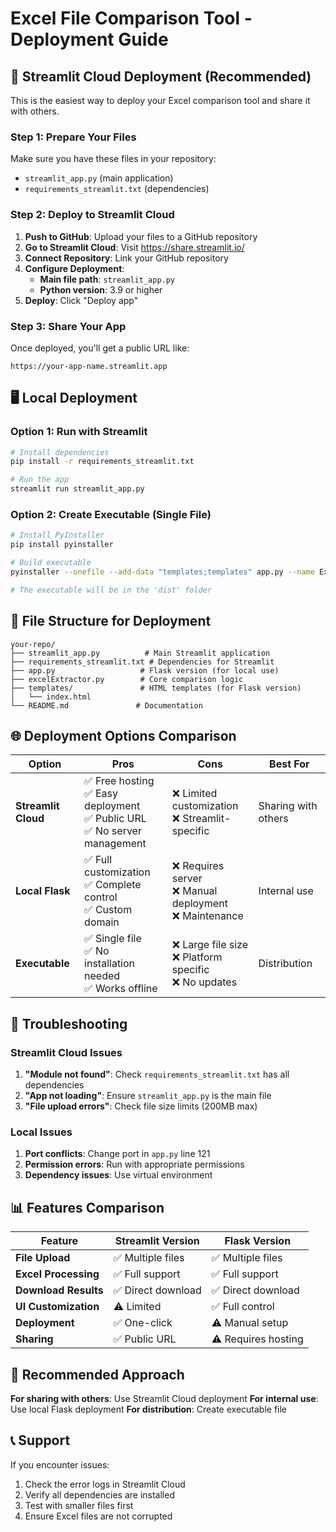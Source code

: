 # Excel File Comparison Tool - Deployment Guide

## 🚀 Streamlit Cloud Deployment (Recommended)

This is the easiest way to deploy your Excel comparison tool and share it with others.

### Step 1: Prepare Your Files
Make sure you have these files in your repository:
- `streamlit_app.py` (main application)
- `requirements_streamlit.txt` (dependencies)

### Step 2: Deploy to Streamlit Cloud
1. **Push to GitHub**: Upload your files to a GitHub repository
2. **Go to Streamlit Cloud**: Visit https://share.streamlit.io/
3. **Connect Repository**: Link your GitHub repository
4. **Configure Deployment**:
   - **Main file path**: `streamlit_app.py`
   - **Python version**: 3.9 or higher
5. **Deploy**: Click "Deploy app"

### Step 3: Share Your App
Once deployed, you'll get a public URL like:
```
https://your-app-name.streamlit.app
```

## 🖥️ Local Deployment

### Option 1: Run with Streamlit
```bash
# Install dependencies
pip install -r requirements_streamlit.txt

# Run the app
streamlit run streamlit_app.py
```

### Option 2: Create Executable (Single File)
```bash
# Install PyInstaller
pip install pyinstaller

# Build executable
pyinstaller --onefile --add-data "templates;templates" app.py --name ExcelComparator

# The executable will be in the 'dist' folder
```

## 📁 File Structure for Deployment

```
your-repo/
├── streamlit_app.py          # Main Streamlit application
├── requirements_streamlit.txt # Dependencies for Streamlit
├── app.py                   # Flask version (for local use)
├── excelExtractor.py        # Core comparison logic
├── templates/               # HTML templates (for Flask version)
│   └── index.html
└── README.md               # Documentation
```

## 🌐 Deployment Options Comparison

| Option | Pros | Cons | Best For |
|--------|------|------|----------|
| **Streamlit Cloud** | ✅ Free hosting<br>✅ Easy deployment<br>✅ Public URL<br>✅ No server management | ❌ Limited customization<br>❌ Streamlit-specific | Sharing with others |
| **Local Flask** | ✅ Full customization<br>✅ Complete control<br>✅ Custom domain | ❌ Requires server<br>❌ Manual deployment<br>❌ Maintenance | Internal use |
| **Executable** | ✅ Single file<br>✅ No installation needed<br>✅ Works offline | ❌ Large file size<br>❌ Platform specific<br>❌ No updates | Distribution |

## 🔧 Troubleshooting

### Streamlit Cloud Issues
1. **"Module not found"**: Check `requirements_streamlit.txt` has all dependencies
2. **"App not loading"**: Ensure `streamlit_app.py` is the main file
3. **"File upload errors"**: Check file size limits (200MB max)

### Local Issues
1. **Port conflicts**: Change port in `app.py` line 121
2. **Permission errors**: Run with appropriate permissions
3. **Dependency issues**: Use virtual environment

## 📊 Features Comparison

| Feature | Streamlit Version | Flask Version |
|---------|------------------|---------------|
| **File Upload** | ✅ Multiple files | ✅ Multiple files |
| **Excel Processing** | ✅ Full support | ✅ Full support |
| **Download Results** | ✅ Direct download | ✅ Direct download |
| **UI Customization** | ⚠️ Limited | ✅ Full control |
| **Deployment** | ✅ One-click | ⚠️ Manual setup |
| **Sharing** | ✅ Public URL | ⚠️ Requires hosting |

## 🎯 Recommended Approach

**For sharing with others**: Use Streamlit Cloud deployment
**For internal use**: Use local Flask deployment
**For distribution**: Create executable file

## 📞 Support

If you encounter issues:
1. Check the error logs in Streamlit Cloud
2. Verify all dependencies are installed
3. Test with smaller files first
4. Ensure Excel files are not corrupted 